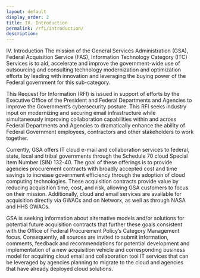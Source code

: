 ```yaml
---
layout: default
display_order: 2
title: IV. Introduction
permalink: /rfi/introduction/
description:
---
```


IV.	Introduction
The mission of the General Services Administration (GSA), Federal Acquisition Service (FAS), Information Technology Category (ITC) Services is to aid, accelerate and improve the government-wide use of outsourcing and consulting technology modernization and optimization efforts by leading with innovation and leveraging the buying power of the Federal government for this sub-category.

This Request for Information (RFI) is issued in support of efforts by the Executive Office of the President and Federal Departments and Agencies to improve the Government’s cybersecurity posture. This RFI seeks industry input on modernizing and securing email infrastructure while simultaneously improving collaboration capabilities within and across Federal Departments and Agencies to dramatically enhance the ability of Federal Government employees, contractors and other stakeholders to work together.  

Currently, GSA offers IT cloud e-mail and collaboration services to federal, state, local and tribal governments through the Schedule 70 cloud Special Item Number (SIN) 132-40. The goal of these offerings is to provide agencies procurement contracts with broadly accepted cost and time savings to increase government efficiency through the adoption of cloud computing technologies. These acquisition contracts provide value by reducing acquisition time, cost, and risk, allowing GSA customers to focus on their mission.  Additionally, cloud and email services are available for acquisition directly via GWACs and on Networx, as well as through NASA and HHS GWACs.

GSA is seeking information about alternative models and/or solutions for potential future acquisition contracts that further these goals consistent with the Office of Federal Procurement Policy’s Category Management focus. Consequently, all sources are invited to submit information, comments, feedback and recommendations for potential development and implementation of a new acquisition vehicle and corresponding business model for acquiring cloud email and collaboration tool IT services that can be leveraged by agencies planning to migrate to the cloud and agencies that have already deployed cloud solutions.
